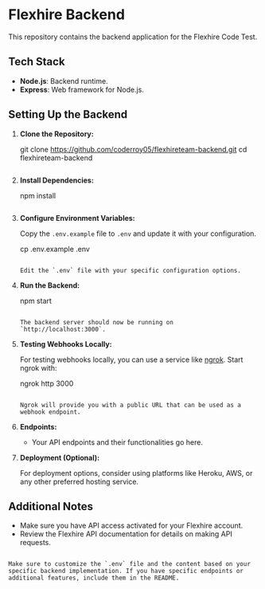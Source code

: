 # Flexhire Backend

This repository contains the backend application for the Flexhire Code Test.

## Tech Stack

- **Node.js**: Backend runtime.
- **Express**: Web framework for Node.js.

## Setting Up the Backend

1. **Clone the Repository:**

   
   git clone https://github.com/coderroy05/flexhireteam-backend.git
   cd flexhireteam-backend
   ```

2. **Install Dependencies:**

   
   npm install
   ```

3. **Configure Environment Variables:**

   Copy the `.env.example` file to `.env` and update it with your configuration.

   
   cp .env.example .env
   ```

   Edit the `.env` file with your specific configuration options.

4. **Run the Backend:**

   
   npm start
   ```

   The backend server should now be running on `http://localhost:3000`.

5. **Testing Webhooks Locally:**

   For testing webhooks locally, you can use a service like [ngrok](https://ngrok.com/). Start ngrok with:

   
   ngrok http 3000
   ```

   Ngrok will provide you with a public URL that can be used as a webhook endpoint.

6. **Endpoints:**

   - Your API endpoints and their functionalities go here.

7. **Deployment (Optional):**

   For deployment options, consider using platforms like Heroku, AWS, or any other preferred hosting service.

## Additional Notes

- Make sure you have API access activated for your Flexhire account.
- Review the Flexhire API documentation for details on making API requests.
```

Make sure to customize the `.env` file and the content based on your specific backend implementation. If you have specific endpoints or additional features, include them in the README.